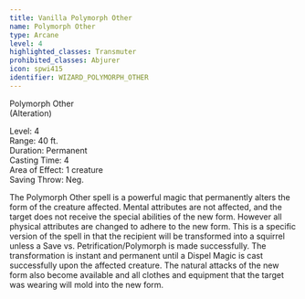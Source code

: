 ```yaml
---
title: Vanilla Polymorph Other
name: Polymorph Other
type: Arcane
level: 4
highlighted_classes: Transmuter
prohibited_classes: Abjurer
icon: spwi415
identifier: WIZARD_POLYMORPH_OTHER
---
```

Polymorph Other   
(Alteration)  
  
Level: 4  
Range: 40 ft.  
Duration: Permanent  
Casting Time: 4  
Area of Effect: 1 creature  
Saving Throw: Neg.   
  
The Polymorph Other spell is a powerful magic that permanently alters the form of the creature affected. Mental attributes are not affected, and the target does not receive the special abilities of the new form. However all physical attributes are changed to adhere to the new form. This is a specific version of the spell in that the recipient will be transformed into a squirrel unless a Save vs. Petrification/Polymorph is made successfully. The transformation is instant and permanent until a Dispel Magic is cast successfully upon the affected creature. The natural attacks of the new form also become available and all clothes and equipment that the target was wearing will mold into the new form.  
